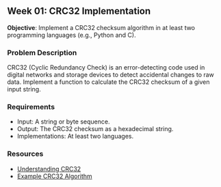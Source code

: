## Week 01: CRC32 Implementation
**Objective**: Implement a CRC32 checksum algorithm in at least two programming languages (e.g., Python and C).

### Problem Description
CRC32 (Cyclic Redundancy Check) is an error-detecting code used in digital networks and storage devices to detect accidental changes to raw data. Implement a function to calculate the CRC32 checksum of a given input string.

### Requirements
- Input: A string or byte sequence.
- Output: The CRC32 checksum as a hexadecimal string.
- Implementations: At least two languages.

### Resources
- [Understanding CRC32](https://en.wikipedia.org/wiki/Cyclic_redundancy_check)
- [Example CRC32 Algorithm](https://www.ietf.org/rfc/rfc1952.txt)

